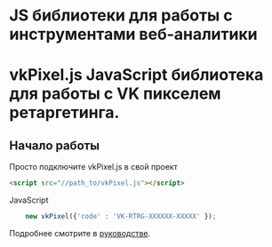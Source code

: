 # JS библиотеки для работы с инструментами веб-аналитики

# vkPixel.js JavaScript библиотека для работы с VK пикселем ретаргетинга.
## Начало работы
Просто подключите vkPixel.js в свой проект
```html
<script src="//path_to/vkPixel.js"></script>
```
JavaScript
```javascript
    new vkPixel({'code' : 'VK-RTRG-XXXXXX-XXXXX' });
```
Подробнее смотрите в [руководстве](https://github.com/dao-yan/webstat/wiki/vkPixel).
